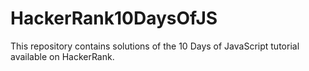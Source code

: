 # HackerRank10DaysOfJS
This repository contains solutions of the 10 Days of JavaScript tutorial available on HackerRank.
